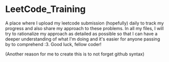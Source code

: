 # LeetCode_Training
A place where I upload my leetcode submission (hopefully) daily to track my progress and also share my approach to these problems.
In all my files, I will try to rationalize my approach as detailed as possible so that I can have a deeper understanding of what I'm doing and it's easier for anyone passing by to comprehend :3.
Good luck, fellow coder!


(Another reason for me to create this is to not forget github syntax)
